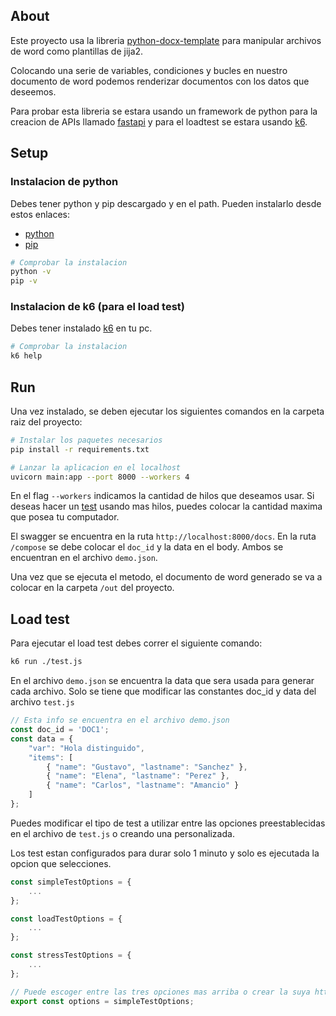 ## About

Este proyecto usa la libreria [python-docx-template](https://github.com/elapouya/python-docx-template) para manipular archivos de word como plantillas de jija2. 

Colocando una serie de variables, condiciones y bucles en nuestro documento de word podemos renderizar documentos con los datos que deseemos.

Para probar esta libreria se estara usando un framework de python para la creacion de APIs llamado [fastapi](https://fastapi.tiangolo.com/) y para el loadtest se estara usando [k6](https://k6.io/).

## Setup

### Instalacion de python

Debes tener python y pip descargado y en el path. Pueden instalarlo desde estos enlaces: 

- [python](https://www.python.org/downloads/)
- [pip](https://pip.pypa.io/en/stable/installation/#get-pip-py)

```sh
# Comprobar la instalacion
python -v
pip -v
```

### Instalacion de k6 (para el load test)

Debes tener instalado [k6](https://k6.io/docs/get-started/installation/#windows) en tu pc.

```sh
# Comprobar la instalacion
k6 help
```

## Run

Una vez instalado, se deben ejecutar los siguientes comandos en la carpeta raiz del proyecto:

```sh
# Instalar los paquetes necesarios
pip install -r requirements.txt

# Lanzar la aplicacion en el localhost 
uvicorn main:app --port 8000 --workers 4
```
En el flag `--workers` indicamos la cantidad de hilos que deseamos usar. Si deseas hacer un [test](#load-test) usando mas hilos, puedes colocar la cantidad maxima que posea tu computador.

El swagger se encuentra en la ruta `http://localhost:8000/docs`. En la ruta `/compose` se debe colocar el `doc_id` y la data en el body. Ambos se encuentran en el archivo `demo.json`.

Una vez que se ejecuta el metodo, el documento de word generado se va a colocar en la carpeta `/out` del proyecto.

## Load test

Para ejecutar el load test debes correr el siguiente comando:

```sh
k6 run ./test.js
```

En el archivo `demo.json` se encuentra la data que sera usada para generar cada archivo. Solo se tiene que modificar las constantes doc_id y data del archivo `test.js`

```js
// Esta info se encuentra en el archivo demo.json
const doc_id = 'DOC1';
const data = {
    "var": "Hola distinguido",
    "items": [
        { "name": "Gustavo", "lastname": "Sanchez" },
        { "name": "Elena", "lastname": "Perez" },
        { "name": "Carlos", "lastname": "Amancio" }
    ]
};
```

Puedes modificar el tipo de test a utilizar entre las opciones preestablecidas en el archivo de `test.js` o creando una personalizada.

Los test estan configurados para durar solo 1 minuto y solo es ejecutada la opcion que selecciones.

```js
const simpleTestOptions = {
    ...
};

const loadTestOptions = {
    ...
};

const stressTestOptions = {
    ...
};

// Puede escoger entre las tres opciones mas arriba o crear la suya https://k6.io/docs/test-types/load-test-types/
export const options = simpleTestOptions;
```